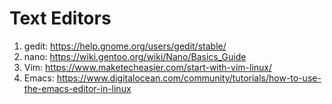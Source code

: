 # Text Editors
1. gedit: https://help.gnome.org/users/gedit/stable/
2. nano: https://wiki.gentoo.org/wiki/Nano/Basics_Guide
3. Vim: https://www.maketecheasier.com/start-with-vim-linux/
4. Emacs: https://www.digitalocean.com/community/tutorials/how-to-use-the-emacs-editor-in-linux
